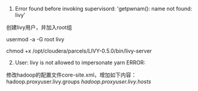1. Error found before invoking supervisord: 'getpwnam(): name not found: livy'

创建livy用户，并加入root组

usermod -a -G root livy

chmod +x /opt/cloudera/parcels/LIVY-0.5.0/bin/livy-server

2. User: livy is not allowed to impersonate yarn ERROR:

修改hadoop的配置文件core-site.xml，增加如下内容：
<property>
   <name>hadoop.proxyuser.livy.groups</name>
   <value>*</value>
</property>
<property>
   <name>hadoop.proxyuser.livy.hosts</name>
   <value>*</value>
</property>